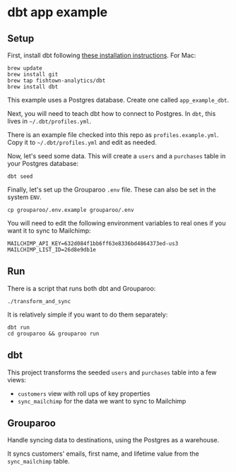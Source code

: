 # dbt app example

## Setup

First, install dbt following [these installation instructions](https://docs.getdbt.com/dbt-cli/installation).
For Mac:

```
brew update
brew install git
brew tap fishtown-analytics/dbt
brew install dbt
```

This example uses a Postgres database. Create one called `app_example_dbt`.

Next, you will need to teach dbt how to connect to Postgres.
In `dbt`, this lives in `~/.dbt/profiles.yml`.

There is an example file checked into this repo as `profiles.example.yml`. Copy it to `~/.dbt/profiles.yml` and edit as needed.

Now, let's seed some data. This will create a `users` and a `purchases` table in your Postgres database:

```
dbt seed
```

Finally, let's set up the Grouparoo `.env` file. These can also be set in the system `ENV`.

```
cp grouparoo/.env.example grouparoo/.env
```

You will need to edit the following environment variables to real ones if you want it to sync to Mailchimp:

```
MAILCHIMP_API_KEY=632d084f1bb6ff63e8336bd4864373ed-us3
MAILCHIMP_LIST_ID=26d8e9db1e
```

## Run

There is a script that runs both dbt and Grouparoo:

```
./transform_and_sync
```

It is relatively simple if you want to do them separately:

```
dbt run
cd grouparoo && grouparoo run
```

## dbt

This project transforms the seeded `users` and `purchases` table into a few views:

- `customers` view with roll ups of key properties
- `sync_mailchimp` for the data we want to sync to Mailchimp

## Grouparoo

Handle syncing data to destinations, using the Postgres as a warehouse.

It syncs customers' emails, first name, and lifetime value from the `sync_mailchimp` table.
